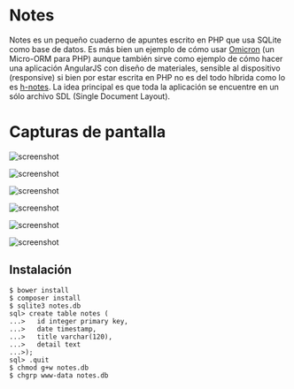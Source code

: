 # Notes

Notes es un pequeño cuaderno de apuntes escrito en PHP que usa SQLite como base de datos. Es más bien un ejemplo de cómo usar [Omicron](https://packagist.org/packages/jmouriz/omicron) (un Micro-ORM para PHP) aunque también sirve como ejemplo de cómo hacer una aplicación AngularJS con diseño de materiales, sensible al dispositivo (responsive) si bien por estar escrita en PHP no es del todo híbrida como lo es [h-notes](https://github.com/jmouriz/h-notes). La idea principal es que toda la aplicación se encuentre en un sólo archivo SDL (Single Document Layout).

# Capturas de pantalla

![screenshot](https://jmouriz.github.io/resources/images/screenshots/notes-1.png)

![screenshot](https://jmouriz.github.io/resources/images/screenshots/notes-2.png)

![screenshot](https://jmouriz.github.io/resources/images/screenshots/notes-3.png)

![screenshot](https://jmouriz.github.io/resources/images/screenshots/notes-4.png)

![screenshot](https://jmouriz.github.io/resources/images/screenshots/notes-5.png)

![screenshot](https://jmouriz.github.io/resources/images/screenshots/notes-6.png)

## Instalación

```
$ bower install
$ composer install
$ sqlite3 notes.db
sql> create table notes (
...>   id integer primary key,
...>   date timestamp,
...>   title varchar(120),
...>   detail text
...>);
sql> .quit
$ chmod g+w notes.db
$ chgrp www-data notes.db
```
